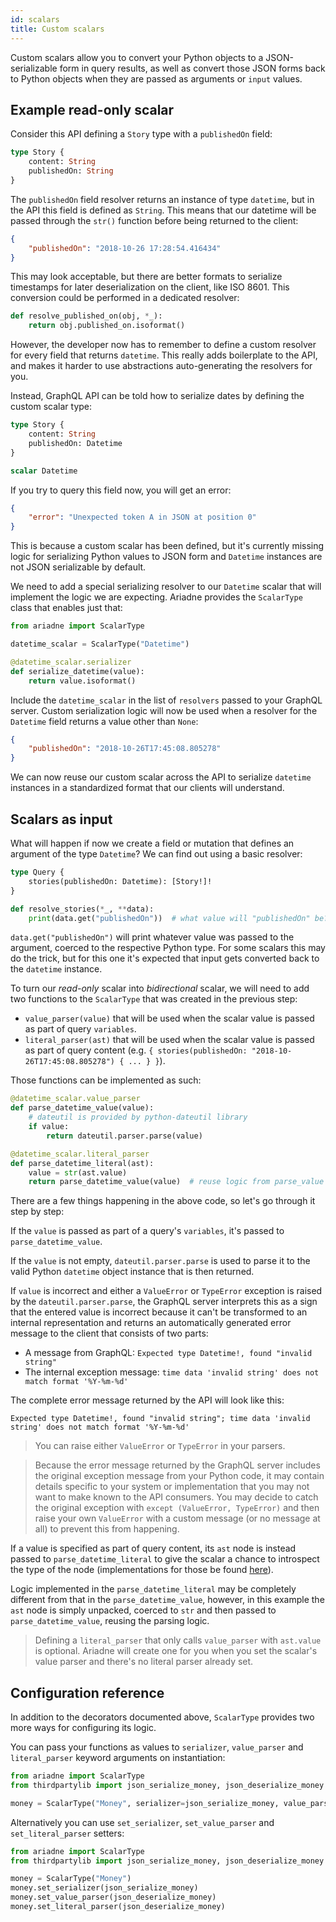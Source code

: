 ```yaml
---
id: scalars
title: Custom scalars
---
```



Custom scalars allow you to convert your Python objects to a JSON-serializable form in query results, as well as convert those JSON forms back to Python objects when they are passed as arguments or `input` values.


## Example read-only scalar

Consider this API defining a `Story` type with a `publishedOn` field:

```graphql
type Story {
    content: String
    publishedOn: String
}
```

The `publishedOn` field resolver returns an instance of type `datetime`, but in the API this field is defined as `String`. This means that our datetime will be passed through the `str()` function before being returned to the client:

```json
{
    "publishedOn": "2018-10-26 17:28:54.416434"
}
```

This may look acceptable, but there are better formats to serialize timestamps for later deserialization on the client, like ISO 8601. This conversion could be performed in a dedicated resolver:

```python
def resolve_published_on(obj, *_):
    return obj.published_on.isoformat()
```

However, the developer now has to remember to define a custom resolver for every field that returns `datetime`. This really adds boilerplate to the API, and makes it harder to use abstractions auto-generating the resolvers for you.

Instead, GraphQL API can be told how to serialize dates by defining the custom scalar type:

```graphql
type Story {
    content: String
    publishedOn: Datetime
}

scalar Datetime
```

If you try to query this field now, you will get an error:

```json
{
    "error": "Unexpected token A in JSON at position 0"
}
```

This is because a custom scalar has been defined, but it's currently missing logic for serializing Python values to JSON form and `Datetime` instances are not JSON serializable by default.

We need to add a special serializing resolver to our `Datetime` scalar that will implement the logic we are expecting. Ariadne provides the `ScalarType` class that enables just that:

```python
from ariadne import ScalarType

datetime_scalar = ScalarType("Datetime")

@datetime_scalar.serializer
def serialize_datetime(value):
    return value.isoformat()
```

Include the `datetime_scalar` in the list of `resolvers` passed to your GraphQL server. Custom serialization logic will now be used when a resolver for the `Datetime` field returns a value other than `None`:

```json
{
    "publishedOn": "2018-10-26T17:45:08.805278"
}
```

We can now reuse our custom scalar across the API to serialize `datetime` instances in a standardized format that our clients will understand.


## Scalars as input

What will happen if now we create a field or mutation that defines an argument of the type `Datetime`? We can find out using a basic resolver:

```graphql
type Query {
    stories(publishedOn: Datetime): [Story!]!
}
```

```python
def resolve_stories(*_, **data):
    print(data.get("publishedOn"))  # what value will "publishedOn" be?
```

`data.get("publishedOn")` will print whatever value was passed to the argument, coerced to the respective Python type. For some scalars this may do the trick, but for this one it's expected that input gets converted back to the `datetime` instance.

To turn our *read-only* scalar into *bidirectional* scalar, we will need to add two functions to the `ScalarType` that was created in the previous step:

- `value_parser(value)` that will be used when the scalar value is passed as part of query `variables`.
- `literal_parser(ast)` that will be used when the scalar value is passed as part of query content (e.g. `{ stories(publishedOn: "2018-10-26T17:45:08.805278") { ... } }`).

Those functions can be implemented as such:

```python
@datetime_scalar.value_parser
def parse_datetime_value(value):
    # dateutil is provided by python-dateutil library
    if value:
        return dateutil.parser.parse(value)

@datetime_scalar.literal_parser
def parse_datetime_literal(ast):
    value = str(ast.value)
    return parse_datetime_value(value)  # reuse logic from parse_value
```

There are a few things happening in the above code, so let's go through it step by step:

If the `value` is passed as part of a query's `variables`, it's passed to `parse_datetime_value`.

If the `value` is not empty, `dateutil.parser.parse` is used to parse it to the valid Python `datetime` object instance that is then returned.

If `value` is incorrect and either a `ValueError` or `TypeError` exception is raised by the `dateutil.parser.parse`, the GraphQL server interprets this as a sign that the entered value is incorrect because it can't be transformed to an internal representation and returns an automatically generated error message to the client that consists of two parts:

- A message from GraphQL: `Expected type Datetime!, found "invalid string"`
- The internal exception message: `time data 'invalid string' does not match format '%Y-%m-%d'`

The complete error message returned by the API will look like this: 

```
Expected type Datetime!, found "invalid string"; time data 'invalid string' does not match format '%Y-%m-%d'
```

> You can raise either `ValueError` or `TypeError` in your parsers.

> Because the error message returned by the GraphQL server includes the original exception message from your Python code, it may contain details specific to your system or implementation that you may not want to make known to the API consumers. You may decide to catch the original exception with `except (ValueError, TypeError)` and then raise your own `ValueError` with a custom message (or no message at all) to prevent this from happening.

If a value is specified as part of query content, its `ast` node is instead passed to `parse_datetime_literal` to give the scalar a chance to introspect the type of the node (implementations for those be found [here](https://github.com/graphql-python/graphql-core/blob/v3.0.3/src/graphql/language/ast.py#L344)).

Logic implemented in the `parse_datetime_literal` may be completely different from that in the `parse_datetime_value`, however, in this example the `ast` node is simply unpacked, coerced to `str` and then passed to `parse_datetime_value`, reusing the parsing logic.

> Defining a `literal_parser` that only calls `value_parser` with `ast.value` is optional. Ariadne will create one for you when you set the scalar's value parser and there's no literal parser already set.


## Configuration reference

In addition to the decorators documented above, `ScalarType` provides two more ways for configuring its logic.

You can pass your functions as values to `serializer`, `value_parser` and `literal_parser` keyword arguments on instantiation:

```python
from ariadne import ScalarType
from thirdpartylib import json_serialize_money, json_deserialize_money

money = ScalarType("Money", serializer=json_serialize_money, value_parser=json_deserialize_money)
```

Alternatively you can use `set_serializer`, `set_value_parser` and `set_literal_parser` setters:

```python
from ariadne import ScalarType
from thirdpartylib import json_serialize_money, json_deserialize_money

money = ScalarType("Money")
money.set_serializer(json_serialize_money)
money.set_value_parser(json_deserialize_money)
money.set_literal_parser(json_deserialize_money)
```
